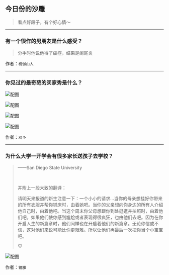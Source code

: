 ## 今日份的沙雕

> 看点好段子，有个好心情～


 
---

### 有一个很作的男朋友是什么感受？

> 分手时他说他得了癌症，结果是阑尾炎


作者：`楞伽山人`

---

### 你见过的最奇葩的买家秀是什么？

> 



![配图](http://pic3.zhimg.com/70/997ca3a1c1bab2bd0b6678c1e4fefc82_b.jpg)



![配图](http://pic3.zhimg.com/70/6adb766206ca916b4d72a0582605cd76_b.jpg)



![配图](http://pic1.zhimg.com/70/765b679eacca4f444f136a66966bdb28_b.jpg)



![配图](http://pic3.zhimg.com/70/9dc4b788283ca00b28483edcdb2be406_b.jpg)


作者：`邓予`

---

### 为什么大学一开学会有很多家长送孩子去学校？

>  ——San Diego State University
> 
>  
> 
> 并附上一段大致的翻译：
> 
> 请明天来报道的新生注意一下：一个小小的请求…当你的母亲想挂好你带来的所有衣服并帮你铺床时，由着她吧。当你的父亲想向你身边的所有人介绍他自己时，由着他吧。当这个周末你父母想跟你到处逛逛并拍照时，由着他们吧。如果他们使你感到尴尬或者表现得很疯狂，也由他们去吧。因为在你开启人生的新篇章时，他们同样也在开启着他们的新篇章。无论你信或不信，这对他们来说可能比你更艰难。所以让他们再最后一次把你当个小宝宝吧。
> 
> ♡



![配图](http://pic2.zhimg.com/70/92d5804fda998a9b7ebaf4101f2cd391_b.jpg)


作者：`镜雒`
